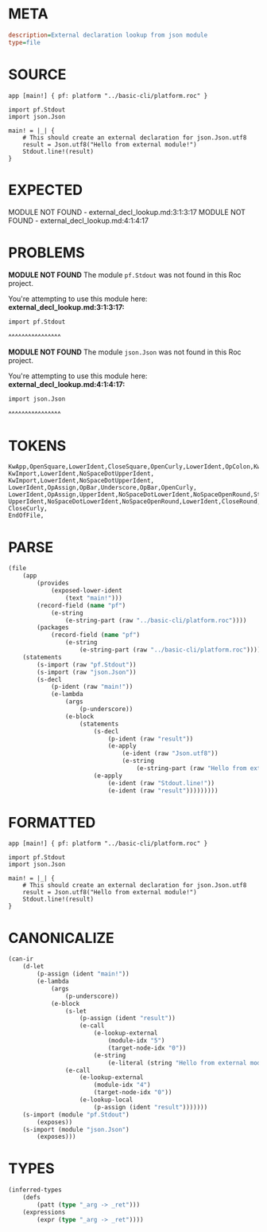# META
~~~ini
description=External declaration lookup from json module
type=file
~~~
# SOURCE
~~~roc
app [main!] { pf: platform "../basic-cli/platform.roc" }

import pf.Stdout
import json.Json

main! = |_| {
    # This should create an external declaration for json.Json.utf8
    result = Json.utf8("Hello from external module!")
    Stdout.line!(result)
}
~~~
# EXPECTED
MODULE NOT FOUND - external_decl_lookup.md:3:1:3:17
MODULE NOT FOUND - external_decl_lookup.md:4:1:4:17
# PROBLEMS
**MODULE NOT FOUND**
The module `pf.Stdout` was not found in this Roc project.

You're attempting to use this module here:
**external_decl_lookup.md:3:1:3:17:**
```roc
import pf.Stdout
```
^^^^^^^^^^^^^^^^


**MODULE NOT FOUND**
The module `json.Json` was not found in this Roc project.

You're attempting to use this module here:
**external_decl_lookup.md:4:1:4:17:**
```roc
import json.Json
```
^^^^^^^^^^^^^^^^


# TOKENS
~~~zig
KwApp,OpenSquare,LowerIdent,CloseSquare,OpenCurly,LowerIdent,OpColon,KwPlatform,StringStart,StringPart,StringEnd,CloseCurly,
KwImport,LowerIdent,NoSpaceDotUpperIdent,
KwImport,LowerIdent,NoSpaceDotUpperIdent,
LowerIdent,OpAssign,OpBar,Underscore,OpBar,OpenCurly,
LowerIdent,OpAssign,UpperIdent,NoSpaceDotLowerIdent,NoSpaceOpenRound,StringStart,StringPart,StringEnd,CloseRound,
UpperIdent,NoSpaceDotLowerIdent,NoSpaceOpenRound,LowerIdent,CloseRound,
CloseCurly,
EndOfFile,
~~~
# PARSE
~~~clojure
(file
	(app
		(provides
			(exposed-lower-ident
				(text "main!")))
		(record-field (name "pf")
			(e-string
				(e-string-part (raw "../basic-cli/platform.roc"))))
		(packages
			(record-field (name "pf")
				(e-string
					(e-string-part (raw "../basic-cli/platform.roc"))))))
	(statements
		(s-import (raw "pf.Stdout"))
		(s-import (raw "json.Json"))
		(s-decl
			(p-ident (raw "main!"))
			(e-lambda
				(args
					(p-underscore))
				(e-block
					(statements
						(s-decl
							(p-ident (raw "result"))
							(e-apply
								(e-ident (raw "Json.utf8"))
								(e-string
									(e-string-part (raw "Hello from external module!")))))
						(e-apply
							(e-ident (raw "Stdout.line!"))
							(e-ident (raw "result")))))))))
~~~
# FORMATTED
~~~roc
app [main!] { pf: platform "../basic-cli/platform.roc" }

import pf.Stdout
import json.Json

main! = |_| {
	# This should create an external declaration for json.Json.utf8
	result = Json.utf8("Hello from external module!")
	Stdout.line!(result)
}
~~~
# CANONICALIZE
~~~clojure
(can-ir
	(d-let
		(p-assign (ident "main!"))
		(e-lambda
			(args
				(p-underscore))
			(e-block
				(s-let
					(p-assign (ident "result"))
					(e-call
						(e-lookup-external
							(module-idx "5")
							(target-node-idx "0"))
						(e-string
							(e-literal (string "Hello from external module!")))))
				(e-call
					(e-lookup-external
						(module-idx "4")
						(target-node-idx "0"))
					(e-lookup-local
						(p-assign (ident "result")))))))
	(s-import (module "pf.Stdout")
		(exposes))
	(s-import (module "json.Json")
		(exposes)))
~~~
# TYPES
~~~clojure
(inferred-types
	(defs
		(patt (type "_arg -> _ret")))
	(expressions
		(expr (type "_arg -> _ret"))))
~~~
